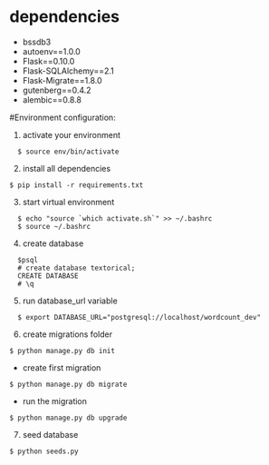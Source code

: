 # dependencies
  * bssdb3
  * autoenv==1.0.0
  * Flask==0.10.0
  * Flask-SQLAlchemy==2.1
  * Flask-Migrate==1.8.0
  * gutenberg==0.4.2
  * alembic==0.8.8

#Environment configuration: 


1. activate your environment
 ```{r, engine='bash'}
   $ source env/bin/activate
 ```

2. install all dependencies
 ```{r, engine='bash'}
 $ pip install -r requirements.txt
 ```


 3. start virtual environment
 ```{r, engine='bash'} 
   $ echo "source `which activate.sh`" >> ~/.bashrc
   $ source ~/.bashrc
 ```

4. create database
 ```{r, engine='bash'} 
   $psql
   # create database textorical;
   CREATE DATABASE
   # \q
 ```


5. run database_url variable
 ```{r, engine='bash'} 
   $ export DATABASE_URL="postgresql://localhost/wordcount_dev"
 ```
 
  6. create migrations folder
  ```{r, engine='bash'} 
  $ python manage.py db init
  ```
  * create first migration
  ```{r, engine='bash'}  
  $ python manage.py db migrate
  ```
  * run the migration
  ```{r, engine='bash'} 
  $ python manage.py db upgrade
  ```

  7. seed database
  ```{r, engine='bash'} 
  $ python seeds.py
  ```
